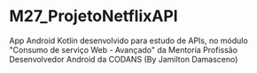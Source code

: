 # M27_ProjetoNetflixAPI
App Android Kotlin desenvolvido para estudo de APIs, no módulo "Consumo de serviço Web - Avançado" da Mentoria Profissão Desenvolvedor Android da CODANS (By Jamilton Damasceno)
